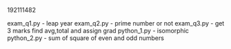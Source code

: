 192111482

exam_q1.py - leap year
exam_q2.py - prime number or not
exam_q3.py - get 3 marks find avg,total and assign grad
python_1.py - isomorphic
python_2.py - sum of square of even and odd numbers
